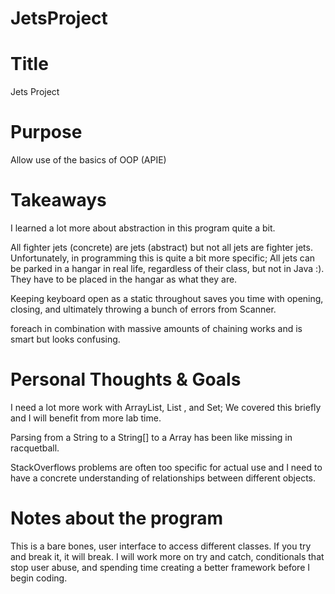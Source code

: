 # JetsProject

# Title
Jets Project

# Purpose
Allow use of the basics of OOP (APIE)

# Takeaways

I learned a lot more about abstraction in this program quite a bit.  

All fighter jets (concrete) are jets (abstract) but not all jets are fighter jets.  Unfortunately, in programming this is quite a bit
more specific; All jets can be parked in a hangar in real life, regardless of their class, but not in Java :). They have to be placed in 
the hangar as what they are.

Keeping keyboard open as a static throughout saves you time with opening, closing, and ultimately throwing a bunch of errors from Scanner.

foreach in combination with massive amounts of chaining works and is smart but looks confusing.

# Personal Thoughts & Goals

I need a lot more work with ArrayList, List <T>, and Set;  We covered this briefly and I will benefit from more lab time.
  
Parsing from a String to a String[] to a Array<String> has been like missing in racquetball.
  
StackOverflows problems are often too specific for actual use and I need to have a concrete understanding of relationships between different
objects.
  
# Notes about the program

This is a bare bones, user interface to access different classes.  If you try and break it, it will break.  I will work more on try and catch,
  conditionals that stop user abuse, and spending time creating a better framework before I begin coding.


